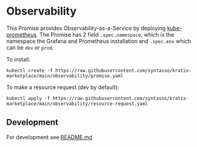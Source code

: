 # Observability

This Promise provides Observability-as-a-Service by deploying [kube-prometheus](https://github.com/prometheus-operator/kube-prometheus). The Promise has 2 field `.spec.namespace`,
which is the namespace the Grafana and Prometheus installation and `.spec.env` which can be `dev` or `prod`.

To install:
```
kubectl create -f https://raw.githubusercontent.com/syntasso/kratix-marketplace/main/observability/promise.yaml
```

To make a resource request (dev by default):
```
kubectl apply -f https://raw.githubusercontent.com/syntasso/kratix-marketplace/main/observability/resource-request.yaml
```

## Development

For development see [README.md](./internal/README.md)
